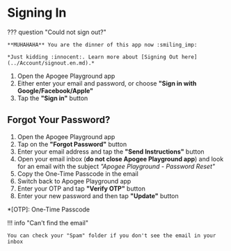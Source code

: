 # Signing In

??? question "Could not sign out?"

    **MUHAHAHA** You are the dinner of this app now :smiling_imp:
    
    *Just kidding :innocent:. Learn more about [Signing Out here](../Account/signout.en.md).*

1. Open the Apogee Playground app
2. Either enter your email and password, or choose **"Sign in with Google/Facebook/Apple"**
3. Tap the **"Sign in"** button

## Forgot Your Password?

1. Open the Apogee Playground app
2. Tap on the **"Forgot Password"** button
3. Enter your email address and tap the **"Send Instructions"** button
4. Open your email inbox (**do not close Apogee Playground app**) and look for an email with the subject *"Apogee Playground - Password Reset"*
5. Copy the One-Time Passcode in the email
6. Switch back to Apogee Playground app
7. Enter your OTP and tap **"Verify OTP"** button
8. Enter your new password and then tap **"Update"** button

*[OTP]: One-Time Passcode

!!! info "Can't find the email"

    You can check your "Spam" folder if you don't see the email in your inbox
